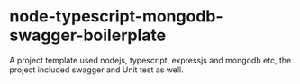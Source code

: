 # node-typescript-mongodb-swagger-boilerplate
A project template used nodejs, typescript, expressjs and mongodb etc, the project included swagger and Unit test as well.
